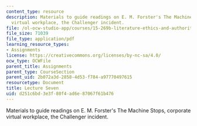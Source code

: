 ```yaml
---
content_type: resource
description: Materials to guide readings on E. M. Forster's The Machine Stops, corporate
  virtual workplace, the Challenger incident.
file: /ol-ocw-studio-app/courses/15-269b-literature-ethics-and-authority-fall-2002/d251c6bd3e3f80f4ad6e87067f61b476_lecture7.pdf
file_size: 71039
file_type: application/pdf
learning_resource_types:
- Assignments
license: https://creativecommons.org/licenses/by-nc-sa/4.0/
ocw_type: OCWFile
parent_title: Assignments
parent_type: CourseSection
parent_uid: 2b072a3d-2858-4d53-f784-a97770497615
resourcetype: Document
title: Lecture Seven
uid: d251c6bd-3e3f-80f4-ad6e-87067f61b476
---
```

Materials to guide readings on E. M. Forster's The Machine Stops, corporate virtual workplace, the Challenger incident.